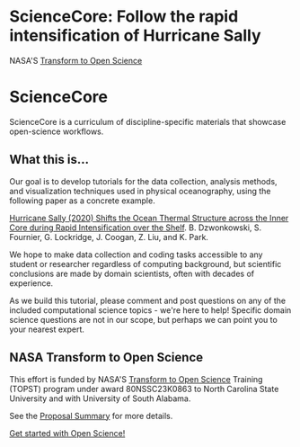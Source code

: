 # ScienceCore: Follow the rapid intensification of Hurricane Sally

NASA'S [Transform to Open Science](https://nasa.github.io/Transform-to-Open-Science) 

# ScienceCore

ScienceCore is a curriculum of discipline-specific materials that showcase open-science workflows.

## What this is...
Our goal is to develop tutorials for the data collection, analysis methods, and visualization techniques used in physical oceanography, using the following paper as a concrete example. 

[Hurricane Sally (2020) Shifts the Ocean Thermal Structure across the Inner Core during Rapid Intensification over the Shelf](https://journals.ametsoc.org/view/journals/phoc/52/11/JPO-D-22-0025.1.xml). B. Dzwonkowski, S. Fournier, G. Lockridge, J. Coogan, Z. Liu, and K. Park.

We hope to make data collection and coding tasks accessible to any student or researcher regardless of computing background, 
but scientific conclusions are made by domain scientists, often with decades of experience.  

As we build this tutorial, please comment and post questions on any of the included computational science topics - we're here to help!  Specific domain science questions are not in our scope, but perhaps we can point you to your nearest expert.

## NASA Transform to Open Science
This effort is funded by NASA'S [Transform to Open Science](https://nasa.github.io/Transform-to-Open-Science) Training (TOPST) program under award 80NSSC23K0863 to North Carolina State University and with University of South Alabama.

See the [Proposal Summary](summary.md) for more details.

[Get started with Open Science!](https://nasa.github.io/Transform-to-Open-Science-Book/Open_Science_Cookbook/Your_Open_Science_Journey.html#section-1-core-open-science-skills)



